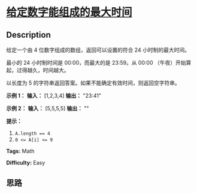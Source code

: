 # [给定数字能组成的最大时间][title]

## Description

给定一个由 4 位数字组成的数组，返回可以设置的符合 24 小时制的最大时间。

最小的 24 小时制时间是 00:00，而最大的是 23:59。从 00:00 （午夜）开始算起，过得越久，时间越大。

以长度为 5 的字符串返回答案。如果不能确定有效时间，则返回空字符串。



**示例 1：**
            **输入：** [1,2,3,4]    **输出：** "23:41"    

**示例 2：**
            **输入：** [5,5,5,5]    **输出：** ""    



**提示：**

  1. `A.length == 4`
  2. `0 <= A[i] <= 9`


**Tags:** Math

**Difficulty:** Easy

## 思路

[title]: https://leetcode-cn.com/problems/largest-time-for-given-digits
